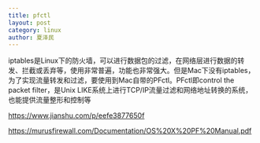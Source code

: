 ```yaml
---
title: pfctl
layout: post
category: linux
author: 夏泽民
---
```

iptables是Linux下的防火墙，可以进行数据包的过滤，在网络层进行数据的转发、拦截或丢弃等，使用非常普遍，功能也非常强大。但是Mac下没有iptables，为了实现流量转发和过滤，要使用到Mac自带的PFctl。PFctl即control the packet filter，是Unix LIKE系统上进行TCP/IP流量过滤和网络地址转换的系统，也能提供流量整形和控制等

https://www.jianshu.com/p/eefe3877650f
<!-- more -->
https://murusfirewall.com/Documentation/OS%20X%20PF%20Manual.pdf

